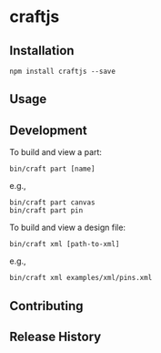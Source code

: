 craftjs
=======


## Installation

	npm install craftjs --save

## Usage


## Development

To build and view a part:

	bin/craft part [name]

e.g.,

	bin/craft part canvas
	bin/craft part pin


To build and view a design file:

	bin/craft xml [path-to-xml]

e.g.,

	bin/craft xml examples/xml/pins.xml


## Contributing


## Release History
